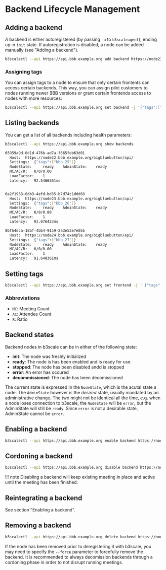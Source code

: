 # Backend Lifecycle Management

## Adding a backend

A backend is either autoregistered (by passing `-a` to `b3scaleagent`), ending up in `init` state.
If autoregistration is disabled, a node can be added manually (see "Adding a backend").

```bash
b3scalectl --api https://api.bbb.example.org add backend https://node23.bbb.example.org/bigbluebutton/api/
```

### Assigning tags

You can assign tags to a node to ensure that only certain frontents can access certain backends. This
way, you can assign pilot customers to nodes running newer BBB versions or grant certain frontends access to nodes with more resources:

```bash
b3scalectl --api https://api.bbb.example.org set backend -j '{"tags":["bbb_26"]}' https://node23.bbb.example.org
```
## Listing backends

You can get a list of all backends including health parameters:

```bash
b3scalectl --api https://api.bbb.example.org show backends

65959a9d-0d1d-476b-ad7a-f665feb63d01
  Host:	 https://node22.bbb.example.org/bigbluebutton/api/
  Settings:	 {"tags":["bbb_25"]}
  NodeState:     ready	  AdminState:	 ready
  MC/AC/R:	 0/0/0.00
  LoadFactor:	 1
  Latency:	 92.5466361ms


6a2f1953-6db3-4efd-bd35-b7d74c1ddd68
  Host:	 https://node23.bbb.example.org/bigbluebutton/api/
  Settings:	 {"tags":["bbb_26"]}
  NodeState:	 ready	  AdminState:	 ready
  MC/AC/R:	 0/0/0.00
  LoadFactor:	 1
  Latency:	 93.076423ms

8bf64dca-18bf-4bb4-9159-2a3e52e7e05b
  Host:	 https://node24.bbb.example.org/bigbluebutton/api/
  Settings:	 {"tags":["bbb_27"]}
  NodeState:	 ready	  AdminState:	 ready
  MC/AC/R:	 0/0/0.00
  LoadFactor:	 1
  Latency:	 91.648361ms
```

## Setting tags

```bash
b3scalectl --api https://api.bbb.example.org set frontend -j ' {"tags":["bbb_28"]}' https://node22.bbb.example.org/bigbluebutton/api/
```

### Abbreviations

* `MC`: Meeting Count
* `AC`: Attendee Count
* `R`: Ratio

## Backend states

Backend nodes in b3scale can be in either of the following state:

* **init**: The node was freshly initialized
* **ready**: The node is has been enabled and is ready for use
* **stopped**: The node has been disabled andd is stopped
* **error**: An error has occured
* **decommissioned**: The node has been decomissioned

The current state is expressed in the `NodeState`, which is the acutal state a
node. The `AdminState` however is the *desired*  state, usually mandated by an
administrative change. The two might not be identical all the time, e.g. when a node
loses connection to b3scale, the `NodeState` will be `error`, but the AdminState
will still be `ready`. Since `error` is not a desirable state, AdminState cannot be
`error`.

## Enabling a backend

```bash
b3scalectl --api https://api.bbb.example.org enable backend https://node23.bbb.example.org
```

## Cordoning a backend

```bash
b3scalectl --api https://api.bbb.example.org disable backend https://node23.bbb.example.org
```
!!! note
    Disabling a backend will keep existing meeting in place and active until the meeting has been finished.

## Reintegrating a backend

See section "Enabling a backend".

## Removing a backend

```bash
b3scalectl --api https://api.bbb.example.org delete backend https://node23.bbb.example.org
```

If the node has been removed prior to deregistering it with b3scale, you may need to specify
the `--force` parameter to forcefully remove the backend. It is recommended to always decomission backends through a cordoning phase in order to not disrupt running meetings.
